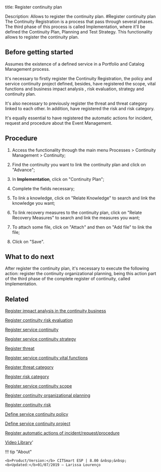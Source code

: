 title: Register continuity plan

Description: Allows to register the continuity plan.
#Register continuity plan
The Continuity Registration is a process that pass through several phases. The third phase of this process is called Implementation, where it'll be defined the Continuity Plan, Planning and Test Strategy. This functionality allows to register the continuity plan.

Before getting started
--------------------------

Assumes the existence of a defined service in a Portfolio and Catalog Management
process.

It's necessary to firstly register the Continuity Registration, the policy and
service continuity project defined, besides, have registered the scope, vital
functions and business impact analysis , risk evaluation, strategy and
continuity plan.

It's also necessary to previously register the threat and threat category linked
to each other. In addition, have registered the risk and risk category.

It's equally essential to have registered the automatic actions for incident,
request and procedure about the Event Management.

Procedure
-------------

1.  Access the functionality through the main menu Processes \> Continuity
    Management \> Continuity;

2.  Find the continuity you want to link the continuity plan and click on
    "Advance";

3.  In **Implementation**, click on "Continuity Plan";

4.  Complete the fields necessary;

5.  To link a knowledge, click on "Relate Knowledge" to search and link the
    knowledge you want;

6.  To link recovery measures to the continuity plan, click on "Relate Recovery
    Measures" to search and link the measures you want;

7.  To attach some file, click on "Attach" and then on "Add file" to link the
    file;

8.  Click on "Save".

What to do next
-------------------

After register the continuity plan, it's necessary to execute the following
action: register the continuity organizational planning, being this action part
of the third phase of the complete register of continuity, called
Implementation.

Related
-----------

[Register impact analysis in the continuity business](https://docs-dev.citsmart.com/en/site/citsmart-esp-8/5-processes/continuity/use/impact-analysis-continuity-business.html)

[Register continuity risk evaluation](https://docs-dev.citsmart.com/en/site/citsmart-esp-8/5-processes/continuity/use/continuity-risk-evaluation.html)

[Register service continuity](https://docs-dev.citsmart.com/en/site/citsmart-esp-8/5-processes/continuity/use/register-service-continuity.html)

[Register service continuity strategy](https://docs-dev.citsmart.com/en/site/citsmart-esp-8/5-processes/continuity/use/service-continuity-strategy.html)

[Register threat](https://docs-dev.citsmart.com/en/site/citsmart-esp-8/5-processes/continuity/use/register-threat.html)

[Register service continuity vital functions](https://docs-dev.citsmart.com/en/site/citsmart-esp-8/5-processes/continuity/use/continuity-vital-functions.html)

[Register threat category](https://docs-dev.citsmart.com/en/site/citsmart-esp-8/5-processes/continuity/use/threat-category.html)

[Register risk category](https://docs-dev.citsmart.com/en/site/citsmart-esp-8/5-processes/continuity/use/risk-category.html)

[Register service continuity scope](https://docs-dev.citsmart.com/en/site/citsmart-esp-8/5-processes/continuity/use/service-continuity-scope.html)

[Register continuity organizational planning](https://docs-dev.citsmart.com/en/site/citsmart-esp-8/5-processes/continuity/use/continuity-organizational-planning.html)

[Register continuity risk](https://docs-dev.citsmart.com/en/site/citsmart-esp-8/5-processes/continuity/use/register-continuity-risk.html)

[Define service continuity policy](https://docs-dev.citsmart.com/en/site/citsmart-esp-8/5-processes/continuity/use/continuity-policy.html)

[Define service continuity project](https://docs-dev.citsmart.com/en/site/citsmart-esp-8/5-processes/continuity/use/service-continuity-project.html)

[Register automatic actions of incident/request/procedure](https://docs-dev.citsmart.com/en/site/citsmart-esp-8/3-additional-features/automation-of-operation/configuration/register-automatic-actions-incident-request-procedure.html)


<i class='fa fa-youtube-play  fa-2x' style='color:#97ce17;vertical-align: middle;'> </i> [Video Library](https://www.youtube.com/playlist?list=PLB5qK2uzf2RPwpIsGu97d5LVHeTNzpTMC)'

!!! tip "About"

    <b>Product/Version:</b> CITSmart ESP | 8.00 &nbsp;&nbsp;
    <b>Updated:</b>01/07/2019 – Larissa Lourenço

